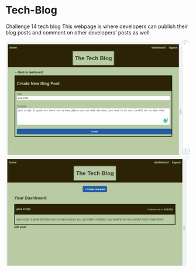 # Tech-Blog
Challenge 14 tech blog
This webpage is where developers can publish their blog posts and comment on other developers’ posts as well.

![App Image](https://github.com/Vittorioemot/Tech-Blog/blob/main/public/images/tech_blog_creat_new_post.png)
![App Image](https://github.com/Vittorioemot/Tech-Blog/blob/main/public/images/tech_blog_dashboard.png)